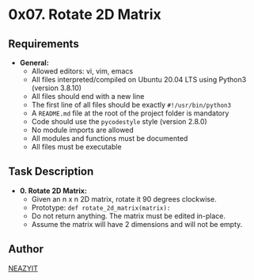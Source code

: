 # 0x07. Rotate 2D Matrix

## Requirements
- **General:**
  - Allowed editors: vi, vim, emacs
  - All files interpreted/compiled on Ubuntu 20.04 LTS using Python3 (version 3.8.10)
  - All files should end with a new line
  - The first line of all files should be exactly `#!/usr/bin/python3`
  - A `README.md` file at the root of the project folder is mandatory
  - Code should use the `pycodestyle` style (version 2.8.0)
  - No module imports are allowed
  - All modules and functions must be documented
  - All files must be executable

## Task Description
- **0. Rotate 2D Matrix:**
  - Given an n x n 2D matrix, rotate it 90 degrees clockwise.
  - Prototype: `def rotate_2d_matrix(matrix):`
  - Do not return anything. The matrix must be edited in-place.
  - Assume the matrix will have 2 dimensions and will not be empty.

## Author
[NEAZYIT](https://github.com/NEAZYIT)
